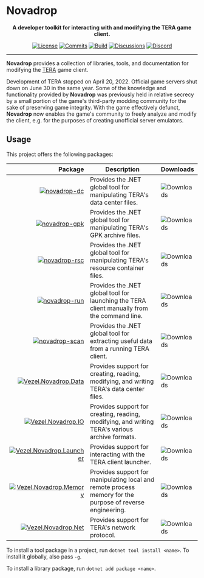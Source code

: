 # Novadrop

<p align="center">
    <strong>
        A developer toolkit for interacting with and modifying the TERA game
        client.
    </strong>
</p>

<div align="center">

[![License](https://img.shields.io/github/license/vezel-dev/novadrop?color=brown)](LICENSE.md)
[![Commits](https://img.shields.io/github/commit-activity/m/vezel-dev/novadrop/master?label=commits&color=slateblue)](https://github.com/vezel-dev/novadrop/commits/master)
[![Build](https://img.shields.io/github/workflow/status/vezel-dev/novadrop/Build/master)](https://github.com/vezel-dev/novadrop/actions/workflows/build.yml)
[![Discussions](https://img.shields.io/github/discussions/vezel-dev/novadrop?color=teal)](https://github.com/vezel-dev/novadrop/discussions)
[![Discord](https://img.shields.io/discord/960716713136095232?color=peru&label=discord)](https://discord.gg/SdBCrRuNxY)

</div>

---

**Novadrop** provides a collection of libraries, tools, and documentation for
modifying the [TERA](https://en.wikipedia.org/wiki/TERA_(video_game)) game
client.

Development of TERA stopped on April 20, 2022. Official game servers shut down
on June 30 in the same year. Some of the knowledge and functionality provided by
**Novadrop** was previously held in relative secrecy by a small portion of the
game's third-party modding community for the sake of preserving game integrity.
With the game effectively defunct, **Novadrop** now enables the game's community
to freely analyze and modify the client, e.g. for the purposes of creating
unofficial server emulators.

## Usage

This project offers the following packages:

| Package | Description | Downloads |
| -: | - | :- |
| [![novadrop-dc][dc-img]][dc-pkg] | Provides the .NET global tool for manipulating TERA's data center files. | ![Downloads][dc-dls] |
| [![novadrop-gpk][gpk-img]][gpk-pkg] | Provides the .NET global tool for manipulating TERA's GPK archive files. | ![Downloads][gpk-dls] |
| [![novadrop-rsc][rsc-img]][rsc-pkg] | Provides the .NET global tool for manipulating TERA's resource container files. | ![Downloads][rsc-dls] |
| [![novadrop-run][run-img]][run-pkg] | Provides the .NET global tool for launching the TERA client manually from the command line. | ![Downloads][run-dls] |
| [![novadrop-scan][scan-img]][scan-pkg] | Provides the .NET global tool for extracting useful data from a running TERA client. | ![Downloads][scan-dls] |
| [![Vezel.Novadrop.Data][data-img]][data-pkg] | Provides support for creating, reading, modifying, and writing TERA's data center files. | ![Downloads][data-dls] |
| [![Vezel.Novadrop.IO][io-img]][io-pkg] | Provides support for creating, reading, modifying, and writing TERA's various archive formats. | ![Downloads][io-dls] |
| [![Vezel.Novadrop.Launcher][launcher-img]][launcher-pkg] | Provides support for interacting with the TERA client launcher. | ![Downloads][launcher-dls] |
| [![Vezel.Novadrop.Memory][memory-img]][memory-pkg] | Provides support for manipulating local and remote process memory for the purpose of reverse engineering. | ![Downloads][memory-dls] |
| [![Vezel.Novadrop.Net][net-img]][net-pkg] | Provides support for TERA's network protocol. | ![Downloads][net-dls] |

[dc-pkg]: https://www.nuget.org/packages/novadrop-dc
[gpk-pkg]: https://www.nuget.org/packages/novadrop-gpk
[rsc-pkg]: https://www.nuget.org/packages/novadrop-rsc
[run-pkg]: https://www.nuget.org/packages/novadrop-run
[scan-pkg]: https://www.nuget.org/packages/novadrop-scan
[data-pkg]: https://www.nuget.org/packages/Vezel.Novadrop.Data
[io-pkg]: https://www.nuget.org/packages/Vezel.Novadrop.IO
[launcher-pkg]: https://www.nuget.org/packages/Vezel.Novadrop.Launcher
[memory-pkg]: https://www.nuget.org/packages/Vezel.Novadrop.Memory
[net-pkg]: https://www.nuget.org/packages/Vezel.Novadrop.Net

[dc-img]: https://img.shields.io/nuget/v/novadrop-dc?label=novadrop-dc
[gpk-img]: https://img.shields.io/nuget/v/novadrop-gpk?label=novadrop-gpk
[rsc-img]: https://img.shields.io/nuget/v/novadrop-rsc?label=novadrop-rsc
[run-img]: https://img.shields.io/nuget/v/novadrop-run?label=novadrop-run
[scan-img]: https://img.shields.io/nuget/v/novadrop-scan?label=novadrop-scan
[data-img]: https://img.shields.io/nuget/v/Vezel.Novadrop.Data?label=Vezel.Novadrop.Data
[io-img]: https://img.shields.io/nuget/v/Vezel.Novadrop.IO?label=Vezel.Novadrop.IO
[launcher-img]: https://img.shields.io/nuget/v/Vezel.Novadrop.Launcher?label=Vezel.Novadrop.Launcher
[memory-img]: https://img.shields.io/nuget/v/Vezel.Novadrop.Memory?label=Vezel.Novadrop.Memory
[net-img]: https://img.shields.io/nuget/v/Vezel.Novadrop.Net?label=Vezel.Novadrop.Net

[dc-dls]: https://img.shields.io/nuget/dt/novadrop-dc?label=
[gpk-dls]: https://img.shields.io/nuget/dt/novadrop-gpk?label=
[rsc-dls]: https://img.shields.io/nuget/dt/novadrop-rsc?label=
[run-dls]: https://img.shields.io/nuget/dt/novadrop-run?label=
[scan-dls]: https://img.shields.io/nuget/dt/novadrop-scan?label=
[data-dls]: https://img.shields.io/nuget/dt/Vezel.Novadrop.Data?label=
[io-dls]: https://img.shields.io/nuget/dt/Vezel.Novadrop.IO?label=
[launcher-dls]: https://img.shields.io/nuget/dt/Vezel.Novadrop.Launcher?label=
[memory-dls]: https://img.shields.io/nuget/dt/Vezel.Novadrop.Memory?label=
[net-dls]: https://img.shields.io/nuget/dt/Vezel.Novadrop.Net?label=

To install a tool package in a project, run `dotnet tool install <name>`. To
install it globally, also pass `-g`.

To install a library package, run `dotnet add package <name>`.
